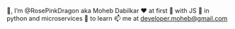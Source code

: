 👋, I’m @RosePinkDragon aka Moheb Dabilkar
❤️ at first 👀 with JS
🌱 in python and microservices
💞️ to learn
📫 me at developer.moheb@gmail.com

<!---
RosePinkDragon/RosePinkDragon is a ✨ special ✨ repository because its `README.md` (this file) appears on your GitHub profile.
You can click the Preview link to take a look at your changes.
--->
